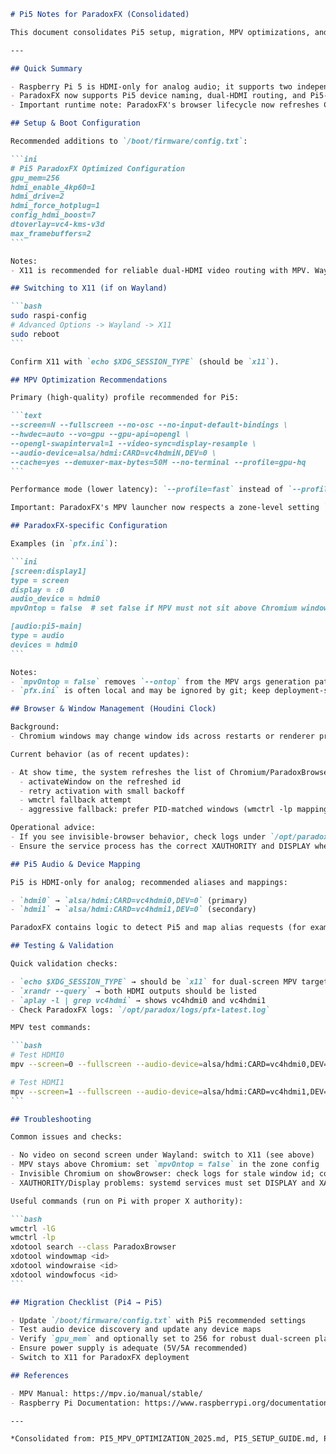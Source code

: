 ````markdown
# Pi5 Notes for ParadoxFX (Consolidated)

This document consolidates Pi5 setup, migration, MPV optimizations, and troubleshooting notes for ParadoxFX. It combines content from the PI5_* documents and updates guidance to reflect recent code changes (mpvOntop configurable per zone and improved browser window management).

---

## Quick Summary

- Raspberry Pi 5 is HDMI-only for analog audio; it supports two independent HDMI outputs.
- ParadoxFX now supports Pi5 device naming, dual-HDMI routing, and Pi5-optimized MPV profiles.
- Important runtime note: ParadoxFX's browser lifecycle now refreshes Chromium window ids at show time and includes aggressive fallbacks when a previously stored window id becomes stale. If you run into invisible-browser issues, set `log_level = debug` and check the pfx logs for window id mismatches.

## Setup & Boot Configuration

Recommended additions to `/boot/firmware/config.txt`:

```ini
# Pi5 ParadoxFX Optimized Configuration
gpu_mem=256
hdmi_enable_4kp60=1
hdmi_drive=2
hdmi_force_hotplug=1
config_hdmi_boost=7
dtoverlay=vc4-kms-v3d
max_framebuffers=2
```

Notes:
- X11 is recommended for reliable dual-HDMI video routing with MPV. Wayland's Xwayland translation can prevent `--screen` targeting from working properly; if you need two independent fullscreen outputs, switch to X11.

## Switching to X11 (if on Wayland)

```bash
sudo raspi-config
# Advanced Options -> Wayland -> X11
sudo reboot
```

Confirm X11 with `echo $XDG_SESSION_TYPE` (should be `x11`).

## MPV Optimization Recommendations

Primary (high-quality) profile recommended for Pi5:

```text
--screen=N --fullscreen --no-osc --no-input-default-bindings \
--hwdec=auto --vo=gpu --gpu-api=opengl \
--opengl-swapinterval=1 --video-sync=display-resample \
--audio-device=alsa/hdmi:CARD=vc4hdmiN,DEV=0 \
--cache=yes --demuxer-max-bytes=50M --no-terminal --profile=gpu-hq
```

Performance mode (lower latency): `--profile=fast` instead of `--profile=gpu-hq`.

Important: ParadoxFX's MPV launcher now respects a zone-level setting `mpvOntop`. By default, MPV will include `--ontop` unless `mpvOntop = false` is set for that zone in `pfx.ini`. Use this to avoid MPV staying above Chromium windows, which can interfere with browser activation/visibility.

## ParadoxFX-specific Configuration

Examples (in `pfx.ini`):

```ini
[screen:display1]
type = screen
display = :0
audio_device = hdmi0
mpvOntop = false  # set false if MPV must not sit above Chromium windows

[audio:pi5-main]
type = audio
devices = hdmi0
```

Notes:
- `mpvOntop = false` removes `--ontop` from the MPV args generation path. This is useful when Chromium needs to be raised above MPV for clocks or UI overlays.
- `pfx.ini` is often local and may be ignored by git; keep deployment-specific settings out of commits unless intended.

## Browser & Window Management (Houdini Clock)

Background:
- Chromium windows may change window ids across restarts or renderer process reloads. ParadoxFX previously stored the browser window id at enable time and re-used it; this could become stale and `activateWindow` would target a non-visible id.

Current behavior (as of recent updates):

- At show time, the system refreshes the list of Chromium/ParadoxBrowser windows and prefers currently-live ids. If the stored id is stale, ParadoxFX will try:
  - activateWindow on the refreshed id
  - retry activation with small backoff
  - wmctrl fallback attempt
  - aggressive fallback: prefer PID-matched windows (wmctrl -lp mapping), iterate candidate ParadoxBrowser windows and run unmap/raise/focus/activate until successful

Operational advice:
- If you see invisible-browser behavior, check logs under `/opt/paradox/logs`. Look for lines mentioning enableBrowser pid/windowId and showBrowser discovered ids. If identifiers differ, consider increasing `log_level` to `debug` and check for MPV ontop conflicts.
- Ensure the service process has the correct XAUTHORITY and DISPLAY when running in systemd; missing X authority often causes window-management commands to silently fail.

## Pi5 Audio & Device Mapping

Pi5 is HDMI-only for analog; recommended aliases and mappings:

- `hdmi0` → `alsa/hdmi:CARD=vc4hdmi0,DEV=0` (primary)
- `hdmi1` → `alsa/hdmi:CARD=vc4hdmi1,DEV=0` (secondary)

ParadoxFX contains logic to detect Pi5 and map alias requests (for example `analog`) to HDMI0 with a warning.

## Testing & Validation

Quick validation checks:

- `echo $XDG_SESSION_TYPE` → should be `x11` for dual-screen MPV targeting
- `xrandr --query` → both HDMI outputs should be listed
- `aplay -l | grep vc4hdmi` → shows vc4hdmi0 and vc4hdmi1
- Check ParadoxFX logs: `/opt/paradox/logs/pfx-latest.log`

MPV test commands:

```bash
# Test HDMI0
mpv --screen=0 --fullscreen --audio-device=alsa/hdmi:CARD=vc4hdmi0,DEV=0 test.mp4

# Test HDMI1
mpv --screen=1 --fullscreen --audio-device=alsa/hdmi:CARD=vc4hdmi1,DEV=0 test.mp4
```

## Troubleshooting

Common issues and checks:

- No video on second screen under Wayland: switch to X11 (see above)
- MPV stays above Chromium: set `mpvOntop = false` in the zone config
- Invisible Chromium on showBrowser: check logs for stale window id; confirm that Chromium PID maps to a current window id using `wmctrl -lp` and `xdotool search --class ParadoxBrowser`
- XAUTHORITY/Display problems: systemd services must set DISPLAY and XAUTHORITY correctly to operate window-manager commands

Useful commands (run on Pi with proper X authority):

```bash
wmctrl -lG
wmctrl -lp
xdotool search --class ParadoxBrowser
xdotool windowmap <id>
xdotool windowraise <id>
xdotool windowfocus <id>
```

## Migration Checklist (Pi4 → Pi5)

- Update `/boot/firmware/config.txt` with Pi5 recommended settings
- Test audio device discovery and update any device maps
- Verify `gpu_mem` and optionally set to 256 for robust dual-screen playback
- Ensure power supply is adequate (5V/5A recommended)
- Switch to X11 for ParadoxFX deployment

## References

- MPV Manual: https://mpv.io/manual/stable/
- Raspberry Pi Documentation: https://www.raspberrypi.org/documentation/

---

*Consolidated from: PI5_MPV_OPTIMIZATION_2025.md, PI5_SETUP_GUIDE.md, PI5_Wayland_MPV_Issue.md, PI5_Configuration_UPDATE_SUMMARY.md, PI5_MIGRATION.md* 

````
